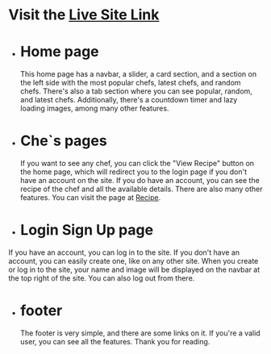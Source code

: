# Visit the [Live Site Link](https://the-cooker-52354.web.app/)

- # Home page

  This home page has a navbar, a slider, a card section, and a section on the left side with the most popular chefs, latest chefs, and random chefs. There's also a tab section where you can see popular, random, and latest chefs. Additionally, there's a countdown timer and lazy loading images, among many other features.

- # Che`s pages

  If you want to see any chef, you can click the "View Recipe" button on the home page, which will redirect you to the login page if you don't have an account on the site. If you do have an account, you can see the recipe of the chef and all the available details. There are also many other features. You can visit the page at [Recipe](https://the-cooker-52354.web.app/).

- # Login Sign Up page

If you have an account, you can log in to the site. If you don't have an account, you can easily create one, like on any other site. When you create or log in to the site, your name and image will be displayed on the navbar at the top right of the site. You can also log out from there.

- # footer
  The footer is very simple, and there are some links on it. If you're a valid user, you can see all the features. Thank you for reading.
